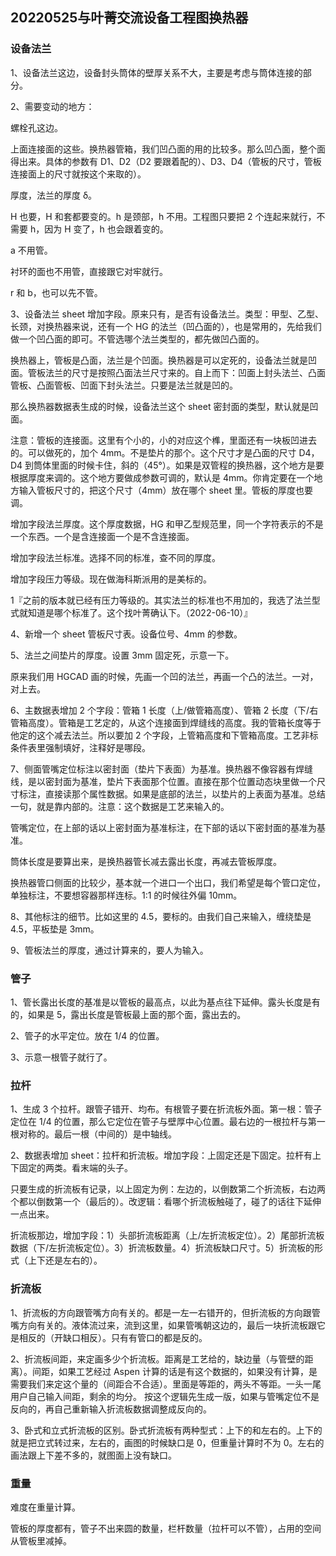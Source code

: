 ## 20220525与叶菁交流设备工程图换热器

### 设备法兰

1、设备法兰这边，设备封头筒体的壁厚关系不大，主要是考虑与筒体连接的部分。

2、需要变动的地方：

螺栓孔这边。

上面连接面的这些。换热器管箱，我们凹凸面的用的比较多。那么凹凸面，整个面得出来。具体的参数有 D1、D2（D2 要跟着配的）、D3、D4（管板的尺寸，管板连接面上的尺寸就按这个来取的）。

厚度，法兰的厚度 δ。

H 也要，H 和套都要变的。h 是颈部，h 不用。工程图只要把 2 个连起来就行，不需要 h，因为 H 变了，h 也会跟着变的。

a 不用管。

衬环的面也不用管，直接跟它对牢就行。

r 和 b，也可以先不管。

3、设备法兰 sheet 增加字段。原来只有，是否有设备法兰。类型：甲型、乙型、长颈，对换热器来说，还有一个 HG 的法兰（凹凸面的），也是常用的，先给我们做一个凹凸面的即可。不管选哪个法兰类型的，都先做凹凸面的。

换热器上，管板是凸面，法兰是个凹面。换热器是可以定死的，设备法兰就是凹面。管板法兰的尺寸是按照凸面法兰尺寸来的。自上而下：凹面上封头法兰、凸面管板、凸面管板、凹面下封头法兰。只要是法兰就是凹的。

那么换热器数据表生成的时候，设备法兰这个 sheet 密封面的类型，默认就是凹面。

注意：管板的连接面。这里有个小的，小的对应这个榫，里面还有一块板凹进去的。可以做死的，加个 4mm。不是垫片的那个。这个尺寸才是凸面的尺寸 D4，D4 到筒体里面的时候卡住，斜的（45°）。如果是双管程的换热器，这个地方是要根据厚度来调的。这个地方要做成参数可调的，默认是 4mm。你肯定要在一个地方输入管板尺寸的，把这个尺寸（4mm）放在哪个 sheet 里。管板的厚度也要调。

增加字段法兰厚度。这个厚度数据，HG 和甲乙型规范里，同一个字符表示的不是一个东西。一个是含连接面一个是不含连接面。

增加字段法兰标准。选择不同的标准，查不同的厚度。

增加字段压力等级。现在做海科斯派用的是美标的。

1『之前的版本就已经有压力等级的。其实法兰的标准也不用加的，我选了法兰型式就知道是哪个标准了。这个找叶菁确认下。（2022-06-10）』

4、新增一个 sheet 管板尺寸表。设备位号、4mm 的参数。

5、法兰之间垫片的厚度。设置 3mm 固定死，示意一下。

原来我们用 HGCAD 画的时候，先画一个凹的法兰，再画一个凸的法兰。一对，对上去。

6、主数据表增加 2 个字段：管箱 1 长度（上/做管箱高度）、管箱 2 长度（下/右管箱高度）。管箱是工艺定的，从这个连接面到焊缝线的高度。我的管箱长度等于他定的这个减去法兰。所以要加 2 个字段，上管箱高度和下管箱高度。工艺非标条件表里强制填好，注释好是哪段。

7、侧面管嘴定位标注以密封面（垫片下表面）为基准。换热器不像容器有焊缝线，是以密封面为基准，垫片下表面那个位置。直接在那个位置动态块里做一个尺寸标注，直接读那个属性数据。如果是底部的法兰，以垫片的上表面为基准。总结一句，就是靠内部的。注意：这个数据是工艺来输入的。

管嘴定位，在上部的话以上密封面为基准标注，在下部的话以下密封面的基准为基准。

筒体长度是要算出来，是换热器管长减去露出长度，再减去管板厚度。

换热器管口侧面的比较少，基本就一个进口一个出口，我们希望是每个管口定位，单独标注，不要想容器那样连标。1:1 的时候往外偏 10mm。

8、其他标注的细节。比如这里的 4.5，要标的。由我们自己来输入，缠绕垫是 4.5，平板垫是 3mm。

9、管板法兰的厚度，通过计算来的，要人为输入。

### 管子

1、管长露出长度的基准是以管板的最高点，以此为基点往下延伸。露头长度是有的，如果是 5，露出长度是管板最上面的那个面，露出去的。

2、管子的水平定位。放在 1/4 的位置。

3、示意一根管子就行了。

### 拉杆

1、生成 3 个拉杆。跟管子错开、均布。有根管子要在折流板外面。第一根：管子定位在 1/4 的位置，那么它定位在管子与壁厚中心位置。最右边的一根拉杆与第一根对称的。最后一根（中间的）是中轴线。

2、数据表增加 sheet：拉杆和折流板。增加字段：上固定还是下固定。拉杆有上下固定的两类。看末端的头子。

只要生成的折流板有记录，以上固定为例：左边的，以倒数第二个折流板，右边两个都以倒数第一个（最后的）。改逻辑：看哪个折流板触碰了，碰了的话往下延伸一点出来。

折流板那边，增加字段：1）头部折流板距离（上/左折流板定位）。2）尾部折流板数据（下/左折流板定位）。3）折流板数量。4）折流板缺口尺寸。5）折流板的形式（上下还是左右的）。

### 折流板

1、折流板的方向跟管嘴方向有关的。都是一左一右错开的，但折流板的方向跟管嘴方向有关的。液体流过来，流到这里，如果管嘴朝这边的，最后一块折流板跟它是相反的（开缺口相反）。只有有管口的都是反的。

2、折流板间距，来定画多少个折流板。距离是工艺给的，缺边量（与管壁的距离）。间距，如果工艺经过 Aspen 计算的话是有这个数据的，如果没有计算，是需要我们来定这个量的（间距合不合适）。里面是等距的，两头不等距。一头一尾用户自己输入间距，剩余的均分。 按这个逻辑先生成一版，如果与管嘴定位不是反向的，再自己重新输入折流板数据调整成反向的。

3、卧式和立式折流板的区别。卧式折流板有两种型式：上下的和左右的。上下的就是把立式转过来，左右的，画图的时候缺口是 0，但重量计算时不为 0。左右的画法跟上下差不多的，就图面上没有缺口。

### 重量

难度在重量计算。

管板的厚度都有，管子不出来圆的数量，栏杆数量（拉杆可以不管），占用的空间从管板里减掉。